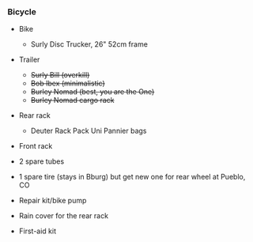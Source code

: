 ### Bicycle
*   Bike
    *   Surly Disc Trucker, 26" 52cm frame
*   Trailer
    *	~~Surly Bill (overkill)~~
    *   ~~Bob Ibex (minimalistic)~~
    *   ~~Burley Nomad (best, you are the One)~~
    *   ~~Burley Nomad cargo rack~~
* Rear rack
    *   Deuter Rack Pack Uni Pannier bags
* Front rack

*	2 spare tubes
*   1 spare tire (stays in Bburg) but get new one for rear wheel at Pueblo, CO
*	Repair kit/bike pump
*	Rain cover for the rear rack
*   First-aid kit
